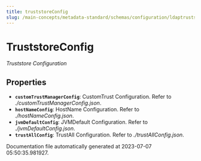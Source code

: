```yaml
---
title: truststoreConfig
slug: /main-concepts/metadata-standard/schemas/configuration/ldaptruststoreconfig/truststoreconfig
---
```


# TruststoreConfig

*Truststore Configuration*

## Properties

- **`customTrustManagerConfig`**: CustomTrust Configuration. Refer to *./customTrustManagerConfig.json*.
- **`hostNameConfig`**: HostName Configuration. Refer to *./hostNameConfig.json*.
- **`jvmDefaultConfig`**: JVMDefault Configuration. Refer to *./jvmDefaultConfig.json*.
- **`trustAllConfig`**: TrustAll Configuration. Refer to *./trustAllConfig.json*.


Documentation file automatically generated at 2023-07-07 05:50:35.981927.
